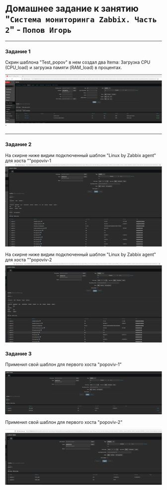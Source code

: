 # Домашнее задание к занятию "`Система мониторинга Zabbix. Часть 2`" - `Попов Игорь`

---

### Задание 1

Скрин шаблона "Test_popov" в нем создал два Itema: Загрузка CPU (CPU_load) и загрузка памяти (RAM_load) в процентах.

![Скрин шаблона](https://github.com/garkitt/popov-zabbix/blob/9892ecfb89d9000b0f921af0d34b4eab1e5cb28c/img/Temp_1.png)`


---

### Задание 2

На скирне ниже видим подключенный шаблон "Linux by Zabbix agent" для хоста ""popoviv-1
![host1](https://github.com/garkitt/popov-zabbix/blob/35d450ee6a33ece956d2366b4bba1cab7fae4ddc/img/Temp2-1.png)


На скирне ниже видим подключенный шаблон "Linux by Zabbix agent" для хоста ""popoviv-2
![host1](https://github.com/garkitt/popov-zabbix/blob/35d450ee6a33ece956d2366b4bba1cab7fae4ddc/img/Temp2-2.png)


### Задание 3

Применил свой шаблон для первого хоста "popoviv-1"

![popoviv-1](https://github.com/garkitt/popov-zabbix/blob/a098528bceef0e35eeee9786ce823228779d5595/img/3-1.png)

Применил свой шаблон для первого хоста "popoviv-2"

![popoviv-1](https://github.com/garkitt/popov-zabbix/blob/a098528bceef0e35eeee9786ce823228779d5595/img/3-2.png)
